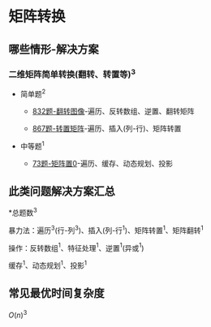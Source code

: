 # 矩阵转换

## 哪些情形-解决方案

### 二维矩阵简单转换(翻转、转置等)$^3$

+ 简单题$^2$

  + [832题-翻转图像]-遍历、反转数组、逆置、翻转矩阵

  + [867题-转置矩阵]-遍历、插入(列-行)、矩阵转置

+ 中等题$^1$

  + [73题-矩阵置0]-遍历、缓存、动态规划、投影

## 此类问题解决方案汇总

\*总题数$^3$

暴力法：遍历$^3$(行-列$^3$)、插入(列-行$^1$)、矩阵转置$^1$、矩阵翻转$^1$

操作：反转数组$^1$、特征处理$^1$、逆置$^1$(异或$^1$)

缓存$^1$、动态规划$^1$、投影$^1$

## 常见最优时间复杂度

$O(n)^3$

<!-- 题目链接 -->
[832题-翻转图像]:832-FlippinganImage.md
[867题-转置矩阵]:867-TransposeMatrix.md
[73题-矩阵置0]:73-SetMatrixZeroes.md
